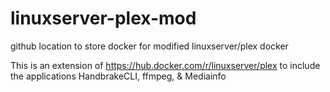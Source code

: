 # linuxserver-plex-mod
github location to store docker for modified linuxserver/plex docker

This is an extension of https://hub.docker.com/r/linuxserver/plex to include the applications HandbrakeCLI, ffmpeg, & Mediainfo
